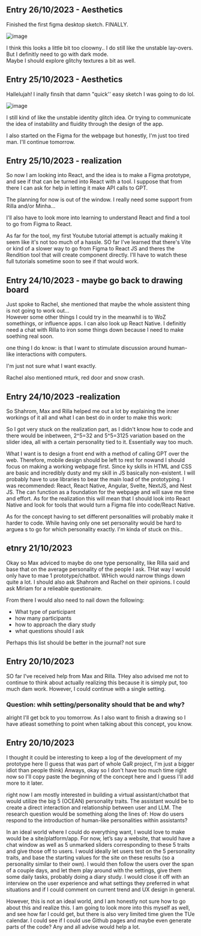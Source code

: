 ## Entry 26/10/2023 - Aesthetics ##

Finished the first figma desktop sketch. FINALLY. 

![image](https://github.com/FemkeKocken/FMP/assets/50365794/c00a51c4-f09d-4721-a831-6e68e244ce24)

I think this looks a little bit too cloowny.. I do still like the unstable lay-overs. But I definitly need to go with dark mode.  
Maybe I should explore glitchy textures a bit as well. 

## Entry 25/10/2023 - Aesthetics ## 
Hallelujah! I inally finsih that damn "quick'' easy sketch I was going to do lol. 

![image](https://github.com/FemkeKocken/FMP/assets/50365794/f8be9e21-7203-428a-9690-09345bc607f0)

I still kind of like the unstable identity glitch idea. Or trying to communicate the idea of instability and fluidity through the design of the app.

I also started on the Figma for  the webpage but honestly, I'm just too tired man. I'll continue tomorrow.

## Entry 25/10/2023 - realization ##

So now I am looking into React, and the idea is to make a Figma prototype, and see if that can be turned into React with a tool. I suppose that from there I can ask for help in letting it make API calls to GPT. 

The planning for now is out of the window. 
I really need some support from Rilla and/or Minha... 

I'll also have to look more into learning to understand React and find a tool to go from Figma to React. 

As far for the tool, my first Youtube tutorial attempt is actually making it seem like it's not too much of a hassle. 
SO far I've learned that there's Vite or kind of a slower way to go from Figma to React JS 
and theres the Rendition tool that will create component directly. 
I'll have to watch these full tutorials sometime soon to see if that would work. 

## Entry 24/10/2023 - maybe go back to drawing board ##

Just spoke to Rachel, she mentioned that maybe the whole assistent thing is not going to work out...  
However some other things I could try in the meanwhil is to WoZ somethings, or influence apps. I can also look up React Native. 
I definitly need a chat with Rilla to iron some things down because I need to make soething real soon. 

one thing I do know: is that I want to stimulate discussion around human-like interactions with computers. 

I'm just not sure what I want exactly. 

Rachel also mentioned mturk, red door and snow crash. 

## Entry 24/10/2023 -realization ## 

So Shahrom, Max and Rilla helped me out a lot by explaining the inner workings of it all and what I can best do in order to make this work: 

So I got very stuck on the realization part, as I didn't know how to code and there would be inbetween, 2^5=32 and 5^5=3125 variation based on the slider idea, all with a certain personality tied to it. Essentially way too much. 

What I want is to design a front end with a method of calling GPT over the web. Therefore, mobile design should be left to rest for nowand I should focus on making a working webpage first. Since ky skills in HTML and CSS are basic and incredibly dusty and my skill in JS basically non-existent. I will probably have to use libraries to bear the main load of the prototyping. I was recommended: React, React Native, Angular, Svelte, NextJS, and Nest JS. The can function as a foundation for the webpage and will save me time and effort. As for the realization this will mean that I should look into React Native and look for tools that would turn a Figma file into code/React Native. 

As for the concept having to set different personalities will probably make it harder to code. While having only one set personality would be hard to arguea s to go for which personality exactly. I'm kinda of stuck on this..

## etnry 21/10/2023 ##

Okay so Max adviced to maybe do one type personality, like Rilla said and base that on the average personality of the people I ask. THat way I would only  have to mae 1 prototype/chatbot. WHich would narrow things down quite a lot. I should also ask Shahrom and Rachel on their opinions. I could ask Miriam for a relieable questionaire. 

From there I would also need to nail down the following: 
 - What type of participant
 - how many participants
 - how to approach the diary study
 - what questions should I ask 

Perhaps this list should be better in the journal? not  sure 

## Entry 20/10/2023 ##

SO far I've received help from Max and Rilla. 
THey also advised me not to continue to think about actually realizing this because it is simply put, too much dam work. 
However, I could continue with a single setting. 

### Question: whih setting/personality should that be and why? ###

alright I'll get bck to you tomorrow. As I also want to finish a drawing so I have atleast something to point when talking about this concept, you know.

## Entry 20/10/2023 ##

I thought it could be interesting to keep a log of the development of my prototype here (I guess that was part of whole GaR project, I'm just a bigger idiot than people think) 
Anways, okay so I don't have too much time right now so I'll copy paste the beginning of the concept here and I guess I'll add more to it later. 

right now I am mostly interested in building a virtual assistant/chatbot that would utilize the big 5 (OCEAN) personality traits. The assistant would be to create a direct interaction and relationship between user and LLM. The research question would be something along the lines of: How do users respond to the introduction of human-like personalities within assistants?  
 
In an ideal world where I could do everything want, I would love to make would be a site/platform/app. For now, let’s say a website, that would have a chat window as well as 5 unmarked sliders corresponding to these 5 traits and give those off to users. I would ideally let users test on the 5 personality traits, and base the starting values for the site on these results (so a personality similar to their own). I would then follow the users over the span of a couple days, and let them play around with the settings, give them some daily tasks, probably doing a diary study. I would close it off with an interview on the user experience and what settings they preferred in what situations and if I could comment on current trend and UX design in general. 
 
However, this is not an ideal world, and I am honestly not sure how to go about this and realize this. I am going to look more into this myself as well, and see how far I could get, but there is also very limited time given the TUe calendar. I could see if I could use Github pages and maybe even generate parts of the code? 
Any and all advise would help a lot. 
